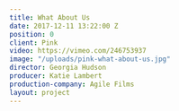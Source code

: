 ```yaml
---
title: What About Us
date: 2017-12-11 13:22:00 Z
position: 0
client: Pink
video: https://vimeo.com/246753937
image: "/uploads/pink-what-about-us.jpg"
director: Georgia Hudson
producer: Katie Lambert
production-company: Agile Films
layout: project
---
```


